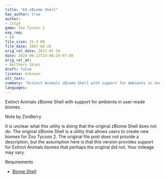 ```yaml
---
title: "EA zBiome Shell"
has_author: true
author: 
- Jntg4
game: Zoo Tycoon 2
exp_req: 
- EA
file_size: 25.4 KB
file_date: 2007-06-26
orig_rel_date: 2011-07-10
date: 2024-06-23T14:48:29-07:00
orig_rel_at: 
- Northern Skies
draft: false
license: Unknown
alt_text: 
summary: "Extinct Animals zBiome Shell with support for Ambients in User-made Biomes"
languages:
---
```


Extinct Animals zBiome Shell with support for ambients in user-made biomes.


Note by ZooBerry


It is unclear what this utility is doing that the original zBiome Shell does not do. The original zBiome Shell is a utility that allows users to create new biomes for Zoo Tycoon 2. The original file post does not provide a description, but the assumption here is that this version provides support for Extinct Animals biomes that perhaps the original did not. Your mileage may vary.


Requirements


- [Biome Shell](https://www.zooberry.org/mods/zt2/tools-utilities/biome-shell/)